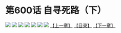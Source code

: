# 第600话 自寻死路（下）
![](https://mhpic.xiaomingtaiji.net/comic/D/斗破苍穹拆分版/600话/1.jpg-zymk.middle.webp)
![](https://mhpic.xiaomingtaiji.net/comic/D/斗破苍穹拆分版/600话/2.jpg-zymk.middle.webp)
![](https://mhpic.xiaomingtaiji.net/comic/D/斗破苍穹拆分版/600话/3.jpg-zymk.middle.webp)
![](https://mhpic.xiaomingtaiji.net/comic/D/斗破苍穹拆分版/600话/4.jpg-zymk.middle.webp)
![](https://mhpic.xiaomingtaiji.net/comic/D/斗破苍穹拆分版/600话/5.jpg-zymk.middle.webp)
![](https://mhpic.xiaomingtaiji.net/comic/D/斗破苍穹拆分版/600话/6.jpg-zymk.middle.webp)
![](https://mhpic.xiaomingtaiji.net/comic/D/斗破苍穹拆分版/600话/7.jpg-zymk.middle.webp)
[【上一章】](./599.md)
[【目录】](./README.md)
[【下一章】](./601.md)
